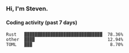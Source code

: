 ### Hi, I'm Steven.

#### Coding activity (past 7 days)
```
Rust   ▓▓▓▓▓▓▓▓▓▓▓▓▓▓▓▓▓▓▓▓▓▓▓▓▓▓▓▓▓▓  78.36%
other  ▓▓▓▓                            12.94%
TOML   ▓▓▓                              8.70%
```
